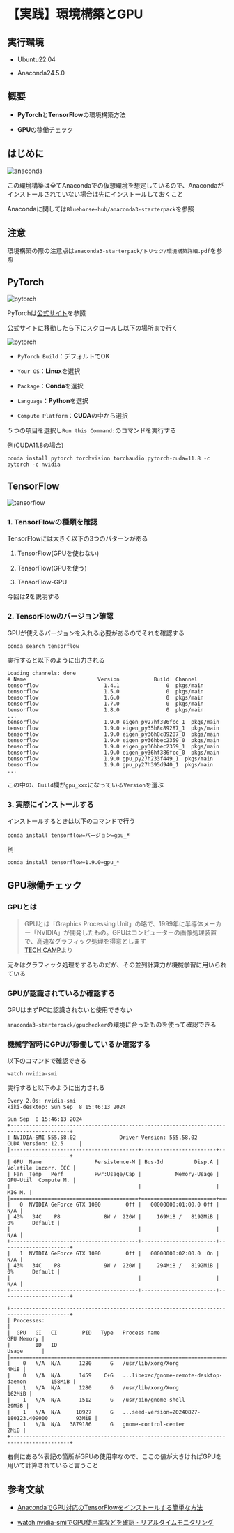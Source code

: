# 【実践】環境構築とGPU

## 実行環境

- Ubuntu22.04

- Anaconda24.5.0

## 概要

- **PyTorch**と**TensorFlow**の環境構築方法

- **GPU**の稼働チェック

## はじめに

![anaconda](./img/anaconda.png)

この環境構築は全てAnacondaでの仮想環境を想定しているので、Anacondaがインストールされていない場合は先にインストールしておくこと

Anacondaに関しては`Bluehorse-hub/anaconda3-starterpack`を参照

## 注意

環境構築の際の注意点は`anaconda3-starterpack/トリセツ/環境構築詳細.pdf`を参照

## PyTorch

![pytorch](./img/pytorch.png)

PyTorchは[公式サイト](https://pytorch.org/)を参照

公式サイトに移動したら下にスクロールし以下の場所まで行く

![pytorch](./img/pytorch2.png)

- `PyTorch Build`：デフォルトでOK

- `Your OS`：**Linux**を選択

- `Package`：**Conda**を選択

- `Language`：**Python**を選択

- `Compute Platform`：**CUDA**の中から選択

５つの項目を選択し`Run this Command:`のコマンドを実行する

例(CUDA11.8の場合)

```
conda install pytorch torchvision torchaudio pytorch-cuda=11.8 -c pytorch -c nvidia
```

## TensorFlow

![tensorflow](./img/tensorflow.png)

### 1. TensorFlowの種類を確認

TensorFlowには大きく以下の3つのパターンがある

1. TensorFlow(GPUを使わない)

2. TensorFlow(GPUを使う)

3. TensorFlow-GPU

今回は**2**を説明する

### 2. TensorFlowのバージョン確認

GPUが使えるバージョンを入れる必要があるのでそれを確認する

```
conda search tensorflow
```

実行すると以下のように出力される

```
Loading channels: done
# Name                       Version           Build  Channel             
tensorflow                     1.4.1               0  pkgs/main           
tensorflow                     1.5.0               0  pkgs/main           
tensorflow                     1.6.0               0  pkgs/main           
tensorflow                     1.7.0               0  pkgs/main           
tensorflow                     1.8.0               0  pkgs/main           
...       
tensorflow                     1.9.0 eigen_py27hf386fcc_1  pkgs/main           
tensorflow                     1.9.0 eigen_py35h8c89287_1  pkgs/main           
tensorflow                     1.9.0 eigen_py36h8c89287_0  pkgs/main           
tensorflow                     1.9.0 eigen_py36hbec2359_0  pkgs/main           
tensorflow                     1.9.0 eigen_py36hbec2359_1  pkgs/main           
tensorflow                     1.9.0 eigen_py36hf386fcc_0  pkgs/main           
tensorflow                     1.9.0 gpu_py27h233f449_1  pkgs/main           
tensorflow                     1.9.0 gpu_py27h395d940_1  pkgs/main           
...    
```
この中の、`Build`欄が`gpu_xxx`になっている`Version`を選ぶ

### 3. 実際にインストールする

インストールするときは以下のコマンドで行う

```
conda install tensorflow=バージョン=gpu_*
```

例

```
conda install tensorflow=1.9.0=gpu_*
```

## GPU稼働チェック

### GPUとは

>GPUとは「Graphics Processing Unit」の略で、1999年に半導体メーカー「NVIDIA」が開発したもの。GPUはコンピューターの画像処理装置で、高速なグラフィック処理を得意とします  
[TECH CAMP](https://tech-camp.in/note/technology/43109/)より

元々はグラフィック処理をするものだが、その並列計算力が機械学習に用いられている

### GPUが認識されているか確認する

GPUはまずPCに認識されないと使用できない

`anaconda3-starterpack/gpuchecker`の環境に合ったものを使って確認できる

### 機械学習時にGPUが稼働しているか確認する

以下のコマンドで確認できる

```
watch nvidia-smi
```

実行すると以下のように出力される

```
Every 2.0s: nvidia-smi                                                                                                                  kiki-desktop: Sun Sep  8 15:46:13 2024

Sun Sep  8 15:46:13 2024
+-----------------------------------------------------------------------------------------+
| NVIDIA-SMI 555.58.02              Driver Version: 555.58.02      CUDA Version: 12.5     |
|-----------------------------------------+------------------------+----------------------+
| GPU  Name                 Persistence-M | Bus-Id          Disp.A | Volatile Uncorr. ECC |
| Fan  Temp   Perf          Pwr:Usage/Cap |           Memory-Usage | GPU-Util  Compute M. |
|                                         |                        |               MIG M. |
|=========================================+========================+======================|
|   0  NVIDIA GeForce GTX 1080        Off |   00000000:01:00.0 Off |                  N/A |
| 43%   34C    P8              8W /  220W |     169MiB /   8192MiB |      0%      Default |
|                                         |                        |                  N/A |
+-----------------------------------------+------------------------+----------------------+
|   1  NVIDIA GeForce GTX 1080        Off |   00000000:02:00.0  On |                  N/A |
| 43%   34C    P8              9W /  220W |     294MiB /   8192MiB |      0%      Default |
|                                         |                        |                  N/A |
+-----------------------------------------+------------------------+----------------------+

+-----------------------------------------------------------------------------------------+
| Processes:                                                                              |
|  GPU   GI   CI        PID   Type   Process name                              GPU Memory |
|        ID   ID                                                               Usage      |
|=========================================================================================|
|    0   N/A  N/A      1280      G   /usr/lib/xorg/Xorg                              4MiB |
|    0   N/A  N/A      1459    C+G   ...libexec/gnome-remote-desktop-daemon        158MiB |
|    1   N/A  N/A      1280      G   /usr/lib/xorg/Xorg                            162MiB |
|    1   N/A  N/A      1512      G   /usr/bin/gnome-shell                           29MiB |
|    1   N/A  N/A     10927      G   ...seed-version=20240827-180123.409000         93MiB |
|    1   N/A  N/A   3879186      G   gnome-control-center                            2MiB |
+-----------------------------------------------------------------------------------------+
```

右側にある%表記の箇所がGPUの使用率なので、ここの値が大きければGPUを用いて計算されていると言うこと

## 参考文献

- [AnacondaでGPU対応のTensorFlowをインストールする簡単な方法](https://qiita.com/yusuke_s_yusuke/items/dbe530ff7687603a81f6)

- [watch nvidia-smiでGPU使用率などを確認・リアルタイムモニタリング](https://note.nkmk.me/nvidia-smi-monitoring-gpu/)
